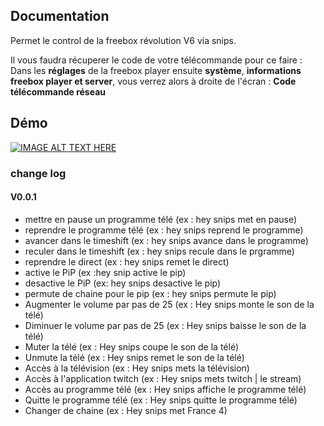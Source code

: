 ## Documentation

Permet le control de la freebox révolution V6 via snips.

Il vous faudra récuperer le code de votre télécommande pour ce faire :
Dans les **réglages** de la freebox player ensuite **système**, **informations freebox player et server**, vous verrez alors à droite de l'écran : **Code télécommande réseau**

## Démo

[![IMAGE ALT TEXT HERE](http://img.youtube.com/vi/ntSlGBUQ0c0/0.jpg)](https://youtu.be/ntSlGBUQ0c0)

### change log

#### V0.0.1
- mettre en pause un programme télé (ex : hey snips met en pause)
- reprendre le programme télé (ex : hey snips reprend le programme)
- avancer dans le timeshift (ex : hey snips avance dans le programme)
- reculer dans le timeshift (ex : hey snips recule dans le prgramme)
- reprendre le direct (ex : hey snips remet le direct)
- active le PiP (ex :hey snip active le pip)
- desactive le PiP (ex: hey snips desactive le pip)
- permute de chaine pour le pip (ex : hey snips permute le pip)
- Augmenter le volume par pas de 25 (ex : Hey snips monte le son de la télé)
- Diminuer le volume par pas de 25 (ex : Hey snips baisse le son de la télé)
- Muter la télé (ex : Hey snips coupe le son de la télé)
- Unmute la télé (ex : Hey snips remet le son de la télé)
- Accès à la télévision (ex : Hey snips mets la télévision)
- Accès à l'application twitch (ex : Hey snips mets twitch | le stream)
- Accès au programme télé (ex : Hey snips affiche le programme télé)
- Quitte le programme télé (ex : Hey snips quitte le programme télé)
- Changer de chaine (ex : Hey snips met France 4)

